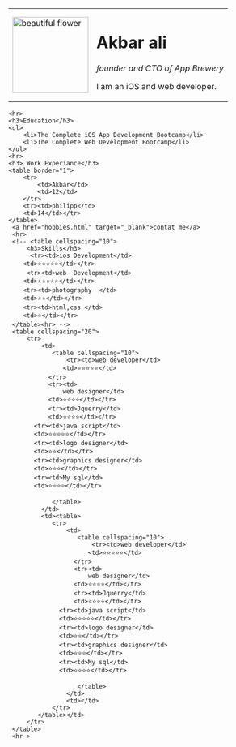 <!DOCTYPE html>
<html lang="en">
<head>
    <meta charset="UTF-8">
    <meta http-equiv="X-UA-Compatible" content="IE=edge">
    <meta name="viewport" content="width=device-width, initial-scale=1.0">
    <title>Akbar's personal site</title>
</head>
<body>
    <table cellspacing="20"> <tr>
        <td><img src="flower.png" alt="beautiful flower" height="150" width="150"></td>
        <td><h1>Akbar ali</h1>
            <p><em> founder and CTO of App Brewery</em> <br></p>
            <p>I am an iOS and web developer.</p></td>
    </tr></table>



    
    <hr>
    <h3>Education</h3>
    <ul>
        <li>The Complete iOS App Development Bootcamp</li>
        <li>The Complete Web Development Bootcamp</li>
    </ul>
    <hr>
    <h3> Work Experiance</h3>
    <table border="1">
        <tr>
            <td>Akbar</td>
            <td>12</td>
        </tr>
        <tr><td>philipp</td>
        <td>14</td></tr>
    </table>
     <a href="hobbies.html" target="_blank">contat me</a>
     <hr>
     <!-- <table cellspacing="10">
         <h3>Skills</h3>
          <tr><td>ios Development</td>
        <td>⭐⭐⭐⭐⭐</td></tr>
         <tr><td>web  Development</td>
        <td>⭐⭐⭐⭐⭐</td></tr>
        <tr><td>photography  </td>
        <td>⭐⭐</td></tr>
        <tr><td>html,css </td>
        <td>⭐</td></tr>
     </table><hr> -->
     <table cellspacing="20">
         <tr>
             <td>
                <table cellspacing="10">
                    <tr><td>web developer</td>
                   <td>⭐⭐⭐⭐⭐</td>
               </tr>
               <tr><td>
                   web designer</td>
               <td>⭐⭐⭐⭐</td></tr>
               <tr><td>Jquerry</td>
               <td>⭐⭐⭐⭐</td></tr>
           <tr><td>java script</td>
           <td>⭐⭐⭐⭐⭐</td></tr>
           <tr><td>logo designer</td>
           <td>⭐⭐</td></tr>
           <tr><td>graphics designer</td>
           <td>⭐⭐⭐</td></tr>
           <tr><td>My sql</td>
           <td>⭐⭐⭐⭐</td></tr>
           
                </table>
             </td>
             <td><table>
                <tr>
                    <td>
                       <table cellspacing="10">
                           <tr><td>web developer</td>
                          <td>⭐⭐⭐⭐⭐</td>
                      </tr>
                      <tr><td>
                          web designer</td>
                      <td>⭐⭐⭐⭐</td></tr>
                      <tr><td>Jquerry</td>
                      <td>⭐⭐⭐⭐</td></tr>
                  <tr><td>java script</td>
                  <td>⭐⭐⭐⭐⭐</td></tr>
                  <tr><td>logo designer</td>
                  <td>⭐⭐</td></tr>
                  <tr><td>graphics designer</td>
                  <td>⭐⭐⭐</td></tr>
                  <tr><td>My sql</td>
                  <td>⭐⭐⭐⭐</td></tr>
                  
                       </table>
                    </td>
                    <td></td>
                </tr>
            </table></td>
         </tr>
     </table>
     <hr >

   
        
   

</body>
</html>
